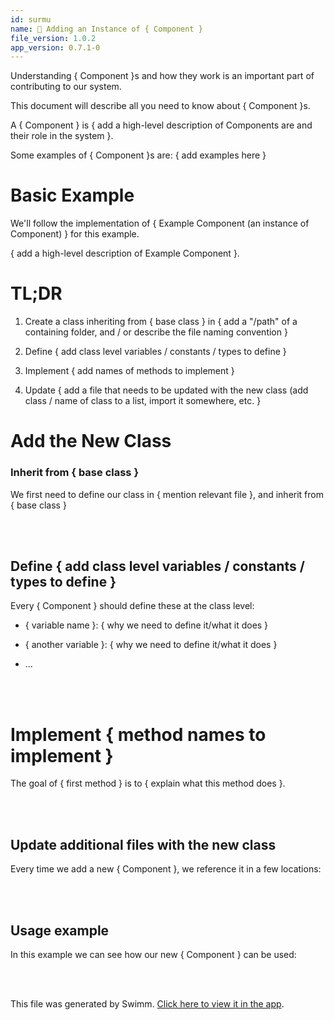```yaml
---
id: surmu
name: 🔘 Adding an Instance of { Component }
file_version: 1.0.2
app_version: 0.7.1-0
---
```


Understanding { Component }s and how they work is an important part of contributing to our system.

This document will describe all you need to know about { Component }s.

A { Component } is { add a high-level description of Components are and their role in the system }.

Some examples of { Component }s are: { add examples here }

# Basic Example

We'll follow the implementation of { Example Component (an instance of Component) } for this example.

{ add a high-level description of Example Component }.

# TL;DR

1.  Create a class inheriting from { base class } in { add a "/path" of a containing folder, and / or describe the file naming convention }

2.  Define { add class level variables / constants / types to define }

3.  Implement { add names of methods to implement }

4.  Update { add a file that needs to be updated with the new class (add class / name of class to a list, import it somewhere, etc. }


# Add the New Class

### Inherit from { base class }

We first need to define our class in { mention relevant file }, and inherit from { base class }

<br/>



<br/>

## Define { add class level variables / constants / types to define }

Every { Component } should define these at the class level:

*   { variable name }: { why we need to define it/what it does }

*   { another variable }: { why we need to define it/what it does }

*   ...

<br/>



<br/>

# Implement { method names to implement }

The goal of { first method } is to { explain what this method does }.

<br/>



<br/>

## **Update additional files with the new class**

Every time we add a new { Component }, we reference it in a few locations:

<br/>



<br/>

## Usage example

In this example we can see how our new { Component } can be used:

<br/>



<br/>

This file was generated by Swimm. [Click here to view it in the app](http://localhost:5000/repos/Z2l0aHViJTNBJTNBc3Rva2Utd2VhdGhlciUzQSUzQUFkZGllQ29oZW4=/docs/surmu).